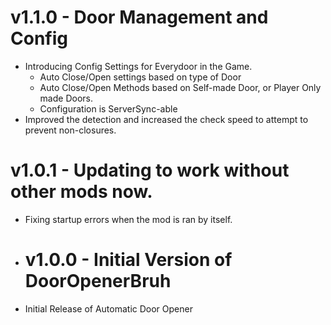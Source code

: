 # v1.1.0 - Door Management and Config
* Introducing Config Settings for Everydoor in the Game.
  * Auto Close/Open settings based on type of Door
  * Auto Close/Open Methods based on Self-made Door, or Player Only made Doors.
  * Configuration is ServerSync-able
* Improved the detection and increased the check speed to attempt to prevent non-closures.

# v1.0.1 - Updating to work without other mods now.
* Fixing startup errors when the mod is ran by itself.

* # v1.0.0 - Initial Version of DoorOpenerBruh
* Initial Release of Automatic Door Opener